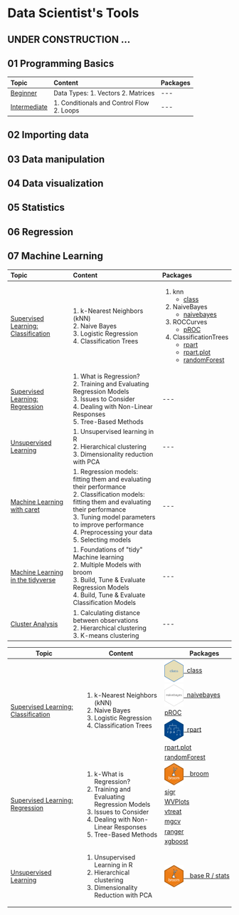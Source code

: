 # Data Scientist's Tools

## UNDER CONSTRUCTION ...

## 01 Programming Basics

| Topic | Content | Packages |
|:---|:---------|:---|
| [Beginner](https://github.com/jwarz/data-scientists-tools/tree/main/01_basics/01_R/01_programming_beginner) | Data Types:  1. Vectors 2. Matrices | --- |
| [Intermediate](https://github.com/jwarz/data-scientists-tools/tree/main/01_basics/01_R/02_programming_intermediate) | 1. Conditionals and Control Flow<br/> 2. Loops | --- |

## 02 Importing data

## 03 Data manipulation

## 04 Data visualization

## 05 Statistics

## 06 Regression

## 07 Machine Learning

| Topic | Content | Packages |
|:---|:---------|:---|
| [Supervised Learning: Classification](https://github.com/jwarz/data-scientists-tools/tree/main/07_machine_learning/01_R/supervised_learning_classification) | 1. k-Nearest Neighbors (kNN)<br/>2. Naive Bayes<br/>3. Logistic Regression<br/>4. Classification Trees | <ol><li>knn<ul><li><a href="https://CRAN.R-project.org/package=class">class</a></li></ul></li><li>NaiveBayes<ul><li><a href="https://github.com/majkamichal/naivebayes">naivebayes</a></li></ul></li><li>ROCCurves<ul><li><a href="https://github.com/xrobin/pROC">pROC</a></li></ul></li><li>ClassificationTrees<ul><li><a href="https://github.com/bethatkinson/rpart">rpart</a></li><li><a href="http://www.milbo.org/rpart-plot/index.html">rpart.plot</a></li><li><a href="https://cran.r-project.org/web/packages/randomForest/index.html">randomForest</a></li></ul></li></ol> |
| [Supervised Learning: Regression](https://github.com/jwarz/data-scientists-tools/tree/main/07_machine_learning/01_R/supervised_learning_regression) | 1. What is Regression?<br/>2. Training and Evaluating Regression Models<br/>3. Issues to Consider<br/>4. Dealing with Non-Linear Responses<br/>5. Tree-Based Methods | --- |
| [Unsupervised Learning](https://github.com/jwarz/data-scientists-tools/tree/main/07_machine_learning/01_R/unsupervised_learning) | 1. Unsupervised learning in R<br/>2. Hierarchical clustering<br/>3. Dimensionality reduction with PCA | --- |
| [Machine Learning with caret](https://github.com/jwarz/data-scientists-tools/tree/main/07_machine_learning/01_R/machine_learning_with_caret) | 1. Regression models: fitting them and evaluating their performance<br/>2. Classification models: fitting them and evaluating their performance<br/>3. Tuning model parameters to improve performance<br/>4. Preprocessing your data<br/>5. Selecting models | --- |
| [Machine Learning in the tidyverse](https://github.com/jwarz/data-scientists-tools/tree/main/07_machine_learning/01_R/machine_learning_in_the_tidyverse) | 1. Foundations of "tidy" Machine learning<br/>2. Multiple Models with broom<br/>3. Build, Tune & Evaluate Regression Models<br/>4. Build, Tune & Evaluate Classification Models | --- |
| [Cluster Analysis](https://github.com/jwarz/data-scientists-tools/tree/main/07_machine_learning/01_R/cluster_analysis) | 1. Calculating distance between observations<br/>2. Hierarchical clustering<br/>3. K-means clustering | --- |



<table>
  <thead>
    <tr>
      <th>&nbsp;&nbsp;&nbsp;&nbsp;&nbsp;&nbsp;&nbsp;&nbsp;&nbsp;&nbsp;&nbsp;&nbsp;&nbsp;&nbsp;&nbsp;Topic&nbsp;&nbsp;&nbsp;&nbsp;&nbsp;&nbsp;&nbsp;&nbsp;&nbsp;&nbsp;&nbsp;&nbsp;&nbsp;&nbsp;&nbsp;</th>
      <th>&nbsp;&nbsp;&nbsp;&nbsp;&nbsp;&nbsp;&nbsp;&nbsp;&nbsp;&nbsp;&nbsp;&nbsp;&nbsp;&nbsp;&nbsp;Content&nbsp;&nbsp;&nbsp;&nbsp;&nbsp;&nbsp;&nbsp;&nbsp;&nbsp;&nbsp;&nbsp;&nbsp;&nbsp;&nbsp;&nbsp;</th>
      <th>&nbsp;&nbsp;&nbsp;&nbsp;&nbsp;&nbsp;&nbsp;&nbsp;&nbsp;&nbsp;&nbsp;&nbsp;&nbsp;&nbsp;&nbsp;Packages&nbsp;&nbsp;&nbsp;&nbsp;&nbsp;&nbsp;&nbsp;&nbsp;&nbsp;&nbsp;&nbsp;&nbsp;&nbsp;&nbsp;&nbsp;</th>
    </tr>
  </thead>
	<tbody>
		<! –– SUPERVISED LEARNING: CLASSIFICATION ––>
		<tr>
			<td rowspan="6"><a href="https://github.com/jwarz/data-scientists-tools/tree/main/07_machine_learning/01_R/supervised_learning_classification">Supervised Learning: Classification</a></td>
			<td rowspan="6">
			  <ol>
          <li>k-Nearest Neighbors (kNN)</li>
          <li>Naive Bayes</li>
          <li>Logistic Regression</li>
          <li>Classification Trees</li>
        </ol>
			</td>
			<td><img height="50px" align="center" src="img/logo_class.png"/><a href="https://CRAN.R-project.org/package=class">&nbsp;&nbsp;class</a></td>
		</tr>
		<tr><td><img height="50px" align="center" src="img/logo_naivebayes.png"/><a href="https://github.com/majkamichal/naivebayes">&nbsp;&nbsp;naivebayes</a></td></tr>
		<tr><td><a href="https://github.com/xrobin/pROC">pROC</a></td></tr>
		<tr><td><img height="50px" align="center" src="img/logo_rpart.png"/><a href="https://github.com/bethatkinson/rpart">&nbsp;&nbsp;rpart</a></td></tr>
		<tr><td><a href="http://www.milbo.org/rpart-plot/index.html">rpart.plot</a></td></tr>
		<tr><td><a href="https://cran.r-project.org/web/packages/randomForest/index.html">randomForest</a></td></tr>
		<! –– SUPERVISED LEARNING: REGRESSION ––>
		<tr>
			<td rowspan="7"><a href="https://github.com/jwarz/data-scientists-tools/tree/main/07_machine_learning/01_R/supervised_learning_regression">Supervised Learning: Regression</a></td>
			<td rowspan="7">
			  <ol>
          <li>k-What is Regression?</li>
          <li>Training and Evaluating Regression Models</li>
          <li>Issues to Consider</li>
          <li>Dealing with Non-Linear Responses</li>
          <li>Tree-Based Methods</li>
        </ol>
			</td>
			<td><img height="50px" align="center" src="img/logo_broom.svg"/><a href="https://broom.tidymodels.org">&emsp;broom</a></td>
		</tr>
		<tr><td><a href="https://winvector.github.io/sigr/index.html">sigr</a></td></tr>
		<tr><td><a href="https://winvector.github.io/WVPlots/index.html">WVPlots</a></td></tr>
		<tr><td><a href="https://winvector.github.io/vtreat/">vtreat</a></td></tr>
		<tr><td><a href="https://CRAN.R-project.org/package=mgcv ">mgcv</a></td></tr>
		<tr><td><a href="https://github.com/imbs-hl/ranger">ranger</a></td></tr>
		<tr><td><a href="https://github.com/dmlc/xgboost">xgboost</a></td></tr>
		<! –– UNSUPERVISED LEARNING ––>
		<tr>
			<td rowspan="1"><a href="https://github.com/jwarz/data-scientists-tools/tree/main/07_machine_learning/01_R/unsupervised_learning">Unsupervised Learning</a></td>
			<td rowspan="1">
			  <ol>
          <li>Unsupervised Learning in R</li>
          <li>Hierarchical clustering</li>
          <li>Dimensionality Reduction with PCA</li>
        </ol>
		</td>
			<td><img height="50px" align="center" src="img/logo_broom.svg"/><a href="https://broom.tidymodels.org">&emsp;base R / stats</a></td>
		</tr>
	</tbody>
</table>
